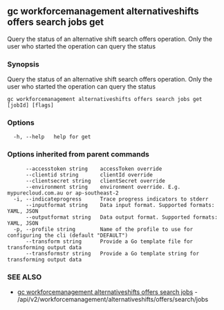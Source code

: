 ## gc workforcemanagement alternativeshifts offers search jobs get

Query the status of an alternative shift search offers operation. Only the user who started the operation can query the status

### Synopsis

Query the status of an alternative shift search offers operation. Only the user who started the operation can query the status

```
gc workforcemanagement alternativeshifts offers search jobs get [jobId] [flags]
```

### Options

```
  -h, --help   help for get
```

### Options inherited from parent commands

```
      --accesstoken string    accessToken override
      --clientid string       clientId override
      --clientsecret string   clientSecret override
      --environment string    environment override. E.g. mypurecloud.com.au or ap-southeast-2
  -i, --indicateprogress      Trace progress indicators to stderr
      --inputformat string    Data input format. Supported formats: YAML, JSON
      --outputformat string   Data output format. Supported formats: YAML, JSON
  -p, --profile string        Name of the profile to use for configuring the cli (default "DEFAULT")
      --transform string      Provide a Go template file for transforming output data
      --transformstr string   Provide a Go template string for transforming output data
```

### SEE ALSO

* [gc workforcemanagement alternativeshifts offers search jobs](gc_workforcemanagement_alternativeshifts_offers_search_jobs.html)	 - /api/v2/workforcemanagement/alternativeshifts/offers/search/jobs


